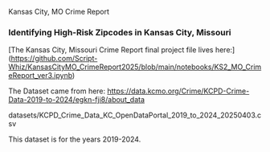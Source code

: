 Kansas City, MO Crime Report

### **Identifying High-Risk Zipcodes in Kansas City, Missouri** 


[The Kansas City, Missouri Crime Report final project file lives here:] (https://github.com/Script-Whiz/KansasCityMO_CrimeReport2025/blob/main/notebooks/KS2_MO_CrimeReport_ver3.ipynb)

The Dataset came from here:
 https://data.kcmo.org/Crime/KCPD-Crime-Data-2019-to-2024/egkn-fji8/about_data

datasets/KCPD_Crime_Data_KC_OpenDataPortal_2019_to_2024_20250403.csv

This dataset is for the years 2019-2024. 
